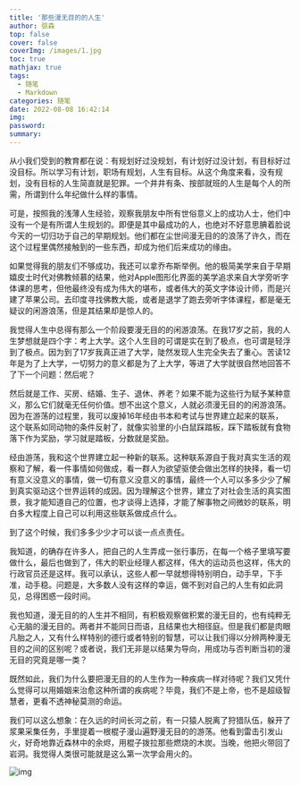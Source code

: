 ```yaml
---
title: '那些漫无目的的人生'
author: 弶森
top: false
cover: false
coverImg: /images/1.jpg
toc: true
mathjax: true
tags:
  - 随笔
  - Markdown
categories: 随笔
date: 2022-08-08 16:42:14
img:
password:
summary:
---
```


从小我们受到的教育都在说：有规划好过没规划，有计划好过没计划，有目标好过没目标。所以学习有计划，职场有规划，人生有目标。从这个角度来看，没有规划，没有目标的人生简直就是犯罪。一个井井有条、按部就班的人生是每个人的所需，所谓到什么年纪做什么样的事情。

可是，按照我的浅薄人生经验，观察我朋友中所有世俗意义上的成功人士，他们中没有一个是有所谓人生规划的。即便是其中最成功的人，也绝对不好意思腆着脸说今天的一切归功于自己的早期规划。他们都在尘世间漫无目的的浪荡了许久，而在这个过程里偶然接触到的一些东西，却成为他们后来成功的缘由。

如果觉得我的朋友们不够成功，我还可以拿乔布斯举例。他的极简美学来自于早期嬉皮士时代对佛教倾慕的结果，他对Apple图形化界面的美学追求来自大学旁听字体课的思考，但他最终没有成为伟大的堪布，或者伟大的英文字体设计师，而是兴建了苹果公司。去印度寻找佛教大能，或者是退学了跑去旁听字体课程，都是毫无疑议的闲游浪荡，但是其结果却是惊人的。

我觉得人生中总得有那么一个阶段要漫无目的的闲游浪荡。在我17岁之前，我的人生梦想就是四个字：考上大学。这个人生目的可谓是实在到了极点，也可谓是轻浮到了极点。因为到了17岁我真正进了大学，陡然发现人生完全失去了重心。苦读12年是为了上大学，一切努力的意义都是为了上大学，等进了大学就很自然地回答不了下一个问题：然后呢？

然后就是工作、买房、结婚、生子、退休、养老？如果不能为这些行为赋予某种意义，那么它们就毫无任何价值。想不出这个意义，人就必须漫无目的的闲游浪荡。因为在游荡的过程里，我可以废掉16年经由书本和考试与世界建立起来的联系，这个联系如同动物的条件反射了，就像实验里的小白鼠踩踏板，踩下踏板就有食物落下作为奖励，学习就是踏板，分数就是奖励。

经由游荡，我和这个世界建立起一种新的联系。这种联系源自于我对真实生活的观察和了解，看一件事情如何做成，看一群人为欲望驱使会做出怎样的抉择，看一切有意义没意义的事情，做一切有意义没意义的事情，最终一个人可以多多少少了解到真实驱动这个世界运转的成因。因为理解这个世界，建立了对社会生活的真实图景，我才能知道自己的位置，也才谈得上选择，才能了解事物之间微妙的联系，明白多大程度上自己可以利用这些联系做成点什么。

到了这个时候，我们多多少少才可以谈一点点责任。

我知道，的确存在许多人，把自己的人生弄成一张行事历，在每一个格子里填写要做什么，最后也做到了，伟大的职业经理人都这样，伟大的运动员也这样，伟大的行政官员还是这样。我可以承认，这些人都一早就想得特别明白，动手早，下手准，动手稳。问题是，大多数人没有这样的幸运，做不到对自己的人生有如此洞见，总得困惑一段时间。

我也知道，漫无目的的人生并不相同，有积极观察做积累的漫无目的，也有纯粹无心无脑的漫无目的。两者并不能同日而语，且结果也大相径庭。但是我们都是肉眼凡胎之人，又有什么样特别的德行或者特别的智慧，可以让我们得以分辨两种漫无目的之间的区别呢？或者说，我们无非是以结果为导向，用成功与否判断当初的漫无目的究竟是哪一类？

既然如此，我们为什么要把漫无目的的人生作为一种疾病一样对待呢？我们又凭什么觉得可以用婚姻来治愈这种所谓的疾病呢？毕竟，我们不是上帝，也不是超级智慧者，更看不透神秘莫测的命运。

我们可以这么想象：在久远的时间长河之前，有一只猿人脱离了狩猎队伍，躲开了浆果采集任务，手里提着一根棍子漫山遍野漫无目的的游荡。他看到雷击引发山火，好奇地靠近森林中的余烬，用棍子拨拉那些燃烧的木炭。当晚，他把火带回了岩洞。我觉得人类很可能就是这么第一次学会用火的。

![img](https://p.ssl.qhimg.com/bdm/1024_768_85/t01a18a61d6496eb6f5.jpg)
